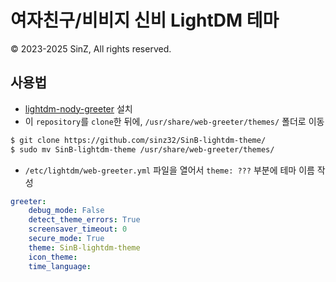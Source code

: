 # 여자친구/비비지 신비 LightDM 테마
© 2023-2025 SinZ, All rights reserved.

## 사용법

- [lightdm-nody-greeter](https://github.com/JezerM/nody-greeter) 설치
- 이 `repository`를 `clone`한 뒤에, `/usr/share/web-greeter/themes/` 폴더로 이동
```sh
$ git clone https://github.com/sinz32/SinB-lightdm-theme/
$ sudo mv SinB-lightdm-theme /usr/share/web-greeter/themes/
```
- `/etc/lightdm/web-greeter.yml` 파일을 열어서 `theme: ???` 부분에 테마 이름 작성
```yml
greeter:
    debug_mode: False
    detect_theme_errors: True
    screensaver_timeout: 0
    secure_mode: True
    theme: SinB-lightdm-theme
    icon_theme:
    time_language:
```